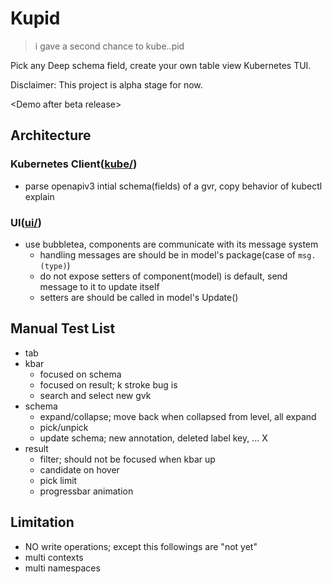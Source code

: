 # Kupid

> i gave a second chance to kube..pid

Pick any Deep schema field, create your own table view Kubernetes TUI.

Disclaimer:
This project is alpha stage for now.

\<Demo after beta release\>

## Architecture

### Kubernetes Client([kube/](./kube/))

- parse openapiv3 intial schema(fields) of a gvr, copy behavior of kubectl explain

### UI([ui/](./ui/))

- use bubbletea, components are communicate with its message system
  - handling messages are should be in model's package(case of `msg.(type)`)
  - do not expose setters of component(model) is default, send message to it to update itself
  - setters are should be called in model's Update()

## Manual Test List

- tab
- kbar
  - focused on schema
  - focused on result; k stroke bug is
  - search and select new gvk
- schema
  - expand/collapse; move back when collapsed from level, all expand
  - pick/unpick
  - update schema; new annotation, deleted label key, ... X
- result
  - filter; should not be focused when kbar up
  - candidate on hover
  - pick limit
  - progressbar animation

## Limitation

- NO write operations; except this followings are "not yet"
- multi contexts
- multi namespaces
